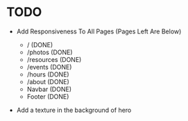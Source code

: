 # TODO

- Add Responsiveness To All Pages (Pages Left Are Below)
  - / (DONE)
  - /photos (DONE)
  - /resources (DONE)
  - /events (DONE)
  - /hours (DONE)
  - /about (DONE)
  - Navbar (DONE)
  - Footer (DONE)

- Add a texture in the background of hero